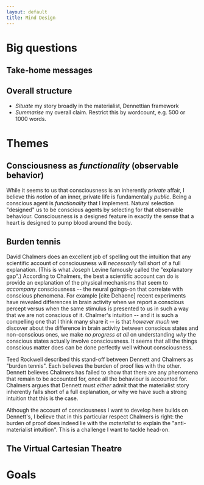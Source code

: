 ```yaml
---
layout: default
title: Mind Design
---
```


# Big questions

## Take-home messages

## Overall structure

* _Situate_ my story broadly in the materialist, Dennettian framework
* _Summarise_ my overall claim. Restrict this by wordcount, e.g. 500 or 1000 words.

# Themes

## Consciousness as _functionality_ (observable behavior)

While it seems to us that consciousness is an inherently _private_
affair, I believe this _notion_ of an inner, private life is
fundamentally _public_. Being a conscious agent is _functionality_ that
I implement. Natural selection "designed" us to be conscious agents by
selecting for that observable behaviour. Consciousness is a designed
feature in exactly the sense that a heart is designed to pump blood
around the body.

## Burden tennis

David Chalmers does an excellent job of spelling out the intuition that
any scientific account of consciousness will _necessarily_ fall short of
a full explanation. (This is what Joseph Levine famously called the
"explanatory gap".) According to Chalmers, the best a scientific account
can do is provide an explanation of the physical mechanisms that seem to
_accompany_ consciousness -- the neural goings-on that correlate with
conscious phenomena. For example [cite Dehaene] recent experiments have
revealed differences in brain activity when we report a conscious
percept versus when the same stimulus is presented to us in such a way
that we are not conscious of it. Chalmer's intuition -- and it is such a
compelling one that I think many share it -- is that _however much_ we
discover about the difference in brain activity between conscious states
and non-conscious ones, we make _no progress at all_ on understanding
_why_ the conscious states actually involve consciousness. It seems that
all the things conscious matter does can be done perfectly well without
consciousness.

Teed Rockwell described this stand-off between Dennett and Chalmers as
"burden tennis". Each believes the burden of proof lies with the other.
Dennett believes Chalmers has failed to show that there are any
phenomena that remain to be accounted for, once all the behaviour is
accounted for. Chalmers argues that Dennett must _either_ admit that the
materialist story inherently falls short of a full explanation, _or_ why
we have such a strong intuition that this is the case.

Although the account of consciousness I want to develop here builds on
Dennett's, I believe that in this particular respect Chalmers is right:
the burden of proof does indeed lie with the _materialist_ to explain
the "anti-materialist intuition". This is a challenge I want to tackle
head-on.

## The Virtual Cartesian Theatre



# Goals
